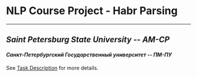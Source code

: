 # NLP Course Project - Habr Parsing
---
## _Saint Petersburg State University -- AM-CP_
#### _Санкт-Петербургский Государственный университет -- ПМ-ПУ_

See [Task Description](https://github.com/WhiteSpirt25/HabrParsingUniProject/blob/master/TaskDescription.pdf) for more details.

